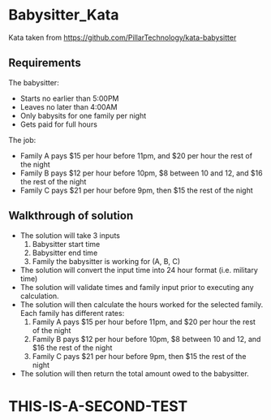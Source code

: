 # Babysitter_Kata

Kata taken from https://github.com/PillarTechnology/kata-babysitter

## Requirements

The babysitter:

- Starts no earlier than 5:00PM
- Leaves no later than 4:00AM
- Only babysits for one family per night
- Gets paid for full hours

The job:

- Family A pays $15 per hour before 11pm, and $20 per hour the rest of the night
- Family B pays $12 per hour before 10pm, $8 between 10 and 12, and $16 the rest of the night
- Family C pays $21 per hour before 9pm, then $15 the rest of the night

## Walkthrough of solution

- The solution will take 3 inputs
	1. Babysitter start time
	2. Babysitter end time 
	3. Family the babysitter is working for (A, B, C)
- The solution will convert the input time into 24 hour format (i.e. military time)
- The solution will validate times and family input prior to executing any calculation.
- The solution will then calculate the hours worked for the selected family. Each family has different rates:
	1. Family A pays $15 per hour before 11pm, and $20 per hour the rest of the night
	2. Family B pays $12 per hour before 10pm, $8 between 10 and 12, and $16 the rest of the night
	3. Family C pays $21 per hour before 9pm, then $15 the rest of the night
- The solution will then return the total amount owed to the babysitter.
# THIS-IS-A-SECOND-TEST
